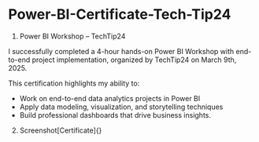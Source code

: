 # Power-BI-Certificate-Tech-Tip24

1. Power BI Workshop – TechTip24

I successfully completed a 4-hour hands-on Power BI Workshop with end-to-end project implementation, organized by TechTip24 on March 9th, 2025.

This certification highlights my ability to:
 - Work on end-to-end data analytics projects in Power BI
 - Apply data modeling, visualization, and storytelling techniques
 - Build professional dashboards that drive business insights.

2. Screenshot[Certificate]{}
